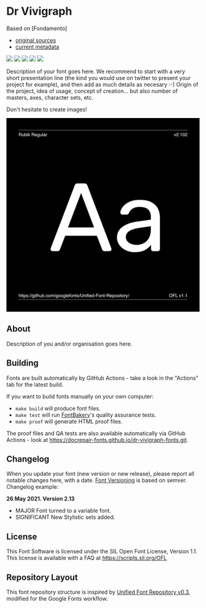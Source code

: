 # Dr Vivigraph

Based on [Fondamento]

- [original sources](https://github.com/googlefonts/googlefontsdirectory-old/tree/main/ofl/fondamento/src)
- [current metadata](https://github.com/google/fonts/tree/main/ofl/fondamento)

[![][Fontbakery]](https://docrepair-fonts.github.io/dr-vivigraph-fonts.git/fontbakery/fontbakery-report.html)
[![][Universal]](https://docrepair-fonts.github.io/dr-vivigraph-fonts.git/fontbakery/fontbakery-report.html)
[![][GF Profile]](https://docrepair-fonts.github.io/dr-vivigraph-fonts.git/fontbakery/fontbakery-report.html)
[![][Outline Correctness]](https://docrepair-fonts.github.io/dr-vivigraph-fonts.git/fontbakery/fontbakery-report.html)
[![][Shaping]](https://docrepair-fonts.github.io/dr-vivigraph-fonts.git/fontbakery/fontbakery-report.html)

[Fontbakery]: https://img.shields.io/endpoint?url=https%3A%2F%2Fraw.githubusercontent.com%2Fdocrepair-fonts%2Fdr-vivigraph-fonts.git%2Fgh-pages%2Fbadges%2Foverall.json
[GF Profile]: https://img.shields.io/endpoint?url=https%3A%2F%2Fraw.githubusercontent.com%2Fdocrepair-fonts%2Fdr-vivigraph-fonts.git%2Fgh-pages%2Fbadges%2FGoogleFonts.json
[Outline Correctness]: https://img.shields.io/endpoint?url=https%3A%2F%2Fraw.githubusercontent.com%2Fdocrepair-fonts%2Fdr-vivigraph-fonts.git%2Fgh-pages%2Fbadges%2FOutlineCorrectnessChecks.json
[Shaping]: https://img.shields.io/endpoint?url=https%3A%2F%2Fraw.githubusercontent.com%2Fdocrepair-fonts%2Fdr-vivigraph-fonts.git%2Fgh-pages%2Fbadges%2FShapingChecks.json
[Universal]: https://img.shields.io/endpoint?url=https%3A%2F%2Fraw.githubusercontent.com%2Fdocrepair-fonts%2Fdr-vivigraph-fonts.git%2Fgh-pages%2Fbadges%2FUniversal.json

Description of your font goes here. We recommend to start with a very short presentation line (the kind you would use on twitter to present your project for example), and then add as much details as necesary :-) Origin of the project, idea of usage, concept of creation… but also number of masters, axes, character sets, etc.

Don't hesitate to create images!

![Sample Image](documentation/image1.png)

## About

Description of you and/or organisation goes here.

## Building

Fonts are built automatically by GitHub Actions - take a look in the "Actions" tab for the latest build.

If you want to build fonts manually on your own computer:

- `make build` will produce font files.
- `make test` will run [FontBakery](https://github.com/googlefonts/fontbakery)'s quality assurance tests.
- `make proof` will generate HTML proof files.

The proof files and QA tests are also available automatically via GitHub Actions - look at https://docrepair-fonts.github.io/dr-vivigraph-fonts.git.

## Changelog

When you update your font (new version or new release), please report all notable changes here, with a date.
[Font Versioning](https://github.com/googlefonts/gf-docs/tree/main/Spec#font-versioning) is based on semver.
Changelog example:

**26 May 2021. Version 2.13**

- MAJOR Font turned to a variable font.
- SIGNIFICANT New Stylistic sets added.

## License

This Font Software is licensed under the SIL Open Font License, Version 1.1.
This license is available with a FAQ at
https://scripts.sil.org/OFL

## Repository Layout

This font repository structure is inspired by [Unified Font Repository v0.3](https://github.com/unified-font-repository/Unified-Font-Repository), modified for the Google Fonts workflow.
